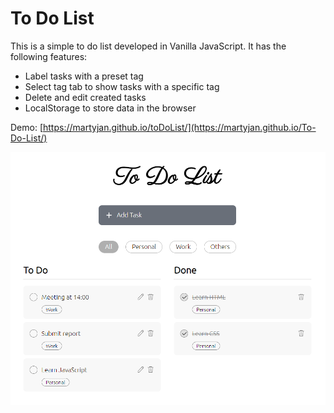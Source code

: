 # To Do List

This is a simple to do list developed in Vanilla JavaScript. It has the following features:
- Label tasks with a preset tag
- Select tag tab to show tasks with a specific tag
- Delete and edit created tasks 
- LocalStorage to store data in the browser

Demo: [https://martyjan.github.io/toDoList/](https://martyjan.github.io/To-Do-List/)

![Demo picture](img/demo.png)
